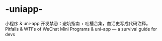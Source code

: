 # -uniapp-
小程序 &amp; uni-app 开发禁忌：避坑指南 + 吐槽合集，血泪史写成代码注释。 Pitfalls &amp; WTFs of WeChat Mini Programs &amp; uni-app — a survival guide for devs
